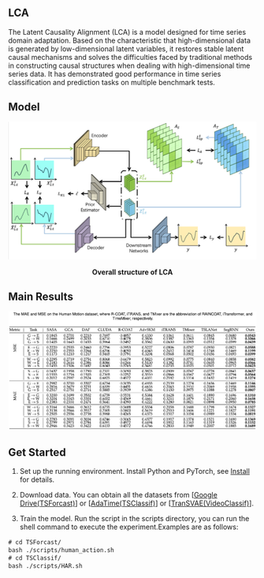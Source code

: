 ## LCA

The Latent Causality Alignment (LCA) is a model designed for time series domain adaptation. Based on the characteristic that high-dimensional data is generated by low-dimensional latent variables, it restores stable latent causal mechanisms and solves the difficulties faced by traditional methods in constructing causal structures when dealing with high-dimensional time series data. It has demonstrated good performance in time series classification and prediction tasks on multiple benchmark tests.

## Model

![Overall structure of LCA](./assets/model.png "Overall structure of LCA")
<p align="center">
  <b>Overall structure of LCA</b>
</p>

## Main Results

![Main results of LCA](./assets/result.png "Main results of LCA")

## Get Started

1. Set up the running environment. Install Python and PyTorch, see [Install](https://github.com/DMIRLAB-Group/LCA/blob/main/Install.md) for details.

2. Download data. You can obtain all the datasets from [[Google Drive(TSForcast)](https://drive.google.com/drive/folders/1wKhyKQDgnNwNNqfY4ox4Zu890uVZQ9_o?usp=sharing)] or [[AdaTime(TSClassif)](https://github.com/emadeldeen24/AdaTime)] or [[TranSVAE(VideoClassif)](https://github.com/ldkong1205/TranSVAE)].

3. Train the model. Run the script in the scripts directory, you can run the shell command to execute the experiment.Examples are as follows:
```shell
# cd TSForcast/
bash ./scripts/human_action.sh
# cd TSClassif/
bash ./scripts/HAR.sh
```